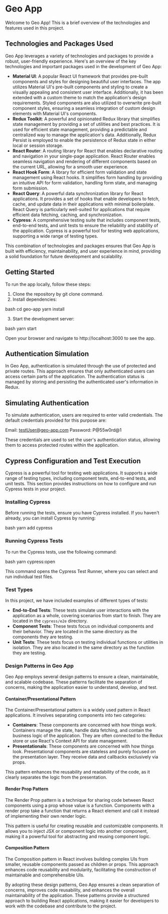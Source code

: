 # Geo App

Welcome to Geo App! This is a brief overview of the technologies and features used in this project.

## Technologies and Packages Used

Geo App leverages a variety of technologies and packages to provide a robust, user-friendly experience. Here's an overview of the key technologies and important packages used in the development of Geo App:

- **Material UI**: A popular React UI framework that provides pre-built components and styles for designing beautiful user interfaces. The app utilizes Material UI's pre-built components and styling to create a visually appealing and consistent user interface. Additionally, it has been extended with a custom theme to match the application's design requirements. Styled components are also utilized to overwrite pre-built component styles, ensuring a seamless integration of custom design elements with Material UI's components.
- **Redux Toolkit**: A powerful and opinionated Redux library that simplifies state management by providing a set of utilities and best practices. It is used for efficient state management, providing a predictable and centralized way to manage the application's data. Additionally, Redux Persist is employed to enable the persistence of Redux state in either local or session storage.
- **React Router**: A routing library for React that enables declarative routing and navigation in your single-page application. React Router enables seamless navigation and rendering of different components based on the current URL, allowing for a smooth user experience.
- **React Hook Form**: A library for efficient form validation and state management using React hooks. It simplifies form handling by providing an intuitive API for form validation, handling form state, and managing form submission.
- **React Query**: A powerful data synchronization library for React applications. It provides a set of hooks that enable developers to fetch, cache, and update data in their applications with minimal boilerplate. React Query is particularly well-suited for applications that require efficient data fetching, caching, and synchronization.
- **Cypress**: A comprehensive testing suite that includes component tests, end-to-end tests, and unit tests to ensure the reliability and stability of the application. Cypress is a powerful tool for testing web applications, supporting a wide range of testing types.

This combination of technologies and packages ensures that Geo App is built with efficiency, maintainability, and user experience in mind, providing a solid foundation for future development and scalability.

## Getting Started

To run the app locally, follow these steps:

1. Clone the repository by git clone command.
2. Install dependencies:

bash cd geo-app yarn install

3. Start the development server:

bash yarn start

Open your browser and navigate to http://localhost:3000 to see the app.

## Authentication Simulation

In Geo App, authentication is simulated through the use of protected and private routes. This approach ensures that only authenticated users can access certain parts of the application. The authentication status is managed by storing and persisting the authenticated user's information in Redux.

## Simulating Authentication

To simulate authentication, users are required to enter valid credentials. The default credentials provided for this purpose are:

Email: testUser@geo-app.com
Password: P@55w0rd@1

These credentials are used to set the user's authentication status, allowing them to access protected routes within the application.

## Cypress Configuration and Test Execution

Cypress is a powerful tool for testing web applications. It supports a wide range of testing types, including component tests, end-to-end tests, and unit tests. This section provides instructions on how to configure and run Cypress tests in your project.

### Installing Cypress

Before running the tests, ensure you have Cypress installed. If you haven't already, you can install Cypress by running:

bash yarn add cypress

### Running Cypress Tests

To run the Cypress tests, use the following command:

bash yarn cypress:open

This command opens the Cypress Test Runner, where you can select and run individual test files.

### Test Types

In this project, we have included examples of different types of tests:

- **End-to-End Tests**: These tests simulate user interactions with the application as a whole, covering scenarios from start to finish. They are located in the `cypress/e2e` directory.
- **Component Tests**: These tests focus on individual components and their behavior. They are located in the same directory as the components they are testing.
- **Unit Tests**: These tests focus on testing individual functions or utilities in isolation. They are also located in the same directory as the function they are testing.

### Design Patterns in Geo App

Geo App employs several design patterns to ensure a clean, maintainable, and scalable codebase. These patterns facilitate the separation of concerns, making the application easier to understand, develop, and test.

#### Container/Presentational Pattern

The Container/Presentational pattern is a widely used pattern in React applications. It involves separating components into two categories:

- **Containers**: These components are concerned with how things work. Containers manage the state, handle data fetching, and contain the business logic of the application. They are often connected to the Redux store or use React's Context API for state management.
- **Presentationals**: These components are concerned with how things look. Presentational components are stateless and purely focused on the presentation layer. They receive data and callbacks exclusively via props.

This pattern enhances the reusability and readability of the code, as it clearly separates the logic from the presentation.

#### Render Prop Pattern

The Render Prop pattern is a technique for sharing code between React components using a prop whose value is a function. Components with a render prop take a function that returns a React element and call it instead of implementing their own render logic.

This pattern is useful for creating reusable and customizable components. It allows you to inject JSX or component logic into another component, making it a powerful tool for abstracting and reusing component logic.

#### Composition Pattern

The Composition pattern in React involves building complex UIs from smaller, reusable components passed as children or props. This approach enhances code reusability and modularity, facilitating the construction of maintainable and comprehensible UIs.

By adopting these design patterns, Geo App ensures a clean separation of concerns, improves code reusability, and enhances the overall maintainability of the application. These patterns provide a structured approach to building React applications, making it easier for developers to work with the codebase and contribute to the project.